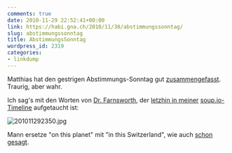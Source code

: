 ```yaml
---
comments: true
date: 2010-11-29 22:52:41+00:00
link: https://habi.gna.ch/2010/11/30/abstimmungssonntag/
slug: abstimmungssonntag
title: AbstimmungsSonntag
wordpress_id: 2319
categories:
- linkdump
---
```


Matthias hat den gestrigen Abstimmungs-Sonntag gut [zusammengefasst](http://matthias.gutfeldt.ch/blog/singleblog.php?entry=1290991681). Traurig, aber wahr.




Ich sag's mit den Worten von [Dr. Farnsworth](https://en.wikipedia.org/wiki/Hubert_J._Farnsworth), der [letzhin in meiner](http://m1ndwarp.soup.io/post/88547195/I-dont-want-to) [soup.io-Timeline](http://habi.soup.io/friends) aufgetaucht ist:




![201011292350.jpg](https://habi.gna.ch/wp-content/uploads/2010/11/201011292350.jpg)




Mann ersetze "on this planet" mit "in this Switzerland", wie auch [schon gesagt](http://identi.ca/conversation/58821089#notice-59394459).



